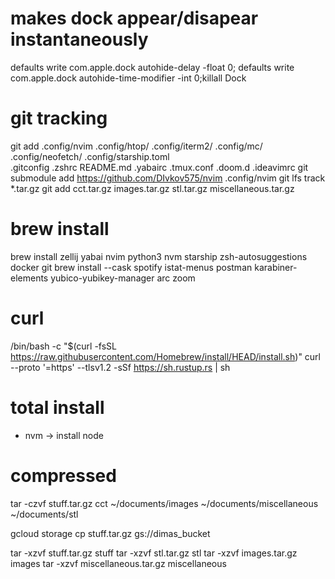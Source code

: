 # makes dock appear/disapear instantaneously
defaults write com.apple.dock autohide-delay -float 0; defaults write com.apple.dock autohide-time-modifier -int 0;killall Dock


# git tracking
git add .config/nvim .config/htop/ .config/iterm2/ .config/mc/ .config/neofetch/ .config/starship.toml \
    .gitconfig .zshrc README.md .yabairc .tmux.conf .doom.d .ideavimrc
git submodule add https://github.com/DIvkov575/nvim .config/nvim
git lfs track *.tar.gz
git add cct.tar.gz images.tar.gz stl.tar.gz miscellaneous.tar.gz 


# brew install
brew install zellij yabai nvim python3 nvm  starship zsh-autosuggestions docker git
brew install --cask spotify istat-menus postman karabiner-elements yubico-yubikey-manager arc zoom 
<!-- brew install ubersicht -->


# curl
/bin/bash -c "$(curl -fsSL https://raw.githubusercontent.com/Homebrew/install/HEAD/install.sh)"
curl --proto '=https' --tlsv1.2 -sSf https://sh.rustup.rs | sh


# total install 
- nvm -> install node


# compressed
tar -czvf stuff.tar.gz cct ~/documents/images ~/documents/miscellaneous ~/documents/stl

gcloud storage cp stuff.tar.gz gs://dimas_bucket

tar -xzvf stuff.tar.gz stuff
tar -xzvf stl.tar.gz stl
tar -xzvf images.tar.gz images
tar -xzvf miscellaneous.tar.gz miscellaneous
